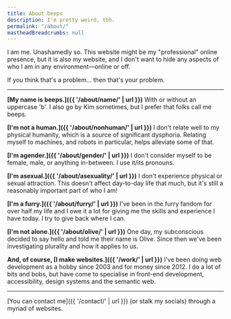 ```yaml
---
title: About beeps
description: I'm pretty weird, tbh.
permalink: "/about/"
mastheadBreadcrumbs: null
---
```


I am me. Unashamedly so. This website might be my "professional" online presence, but it is also _my_ website, and I don't want to hide any aspects of who I am in any environment—online or off.

If you think that's a problem... then that's your problem.

---

<strong class="kimHeading-s">[My name is beeps.]({{ '/about/name/' | url }})</strong>
With or without an uppercase 'b'. I also go by Kim sometimes, but I prefer that folks call me beeps.

<strong class="kimHeading-s">[I'm not a human.]({{ '/about/nonhuman/' | url }})</strong>
I don't relate well to my physical humanity, which is a source of significant dysphoria. Relating myself to machines, and robots in particular, helps alleviate some of that.

<strong class="kimHeading-s">[I'm agender.]({{ '/about/gender/' | url }})</strong>
I don't consider myself to be female, male, or anything in-between. I use it/its pronouns.

<strong class="kimHeading-s">[I'm asexual.]({{ '/about/asexuality/' | url }})</strong>
I don't experience physical or sexual attraction. This doesn't affect day-to-day life that much, but it's still a reasonably important part of who I am!

<strong class="kimHeading-s">[I'm a furry.]({{ '/about/furry/' | url }})</strong>
I've been in the furry fandom for over half my life and I owe it a lot for giving me the skills and experience I have today. I try to give back where I can.

<strong class="kimHeading-s">[I'm not alone.]({{ '/about/olive/' | url }})</strong>
One day, my subconscious decided to say hello and told me their name is Olive. Since then we've been investigating plurality and how it applies to us.

<strong class="kimHeading-s">And, of course, [I make websites.]({{ '/work/' | url }})</strong>
I've been doing web development as a hobby since 2003 and for money since 2012. I do a lot of bits and bobs, but have come to specialise in front-end development, accessibility, design systems and the semantic web.

<hr class="kimRule">

[You can contact me]({{ '/contact/' | url }}) (or stalk my socials) through a myriad of websites.
